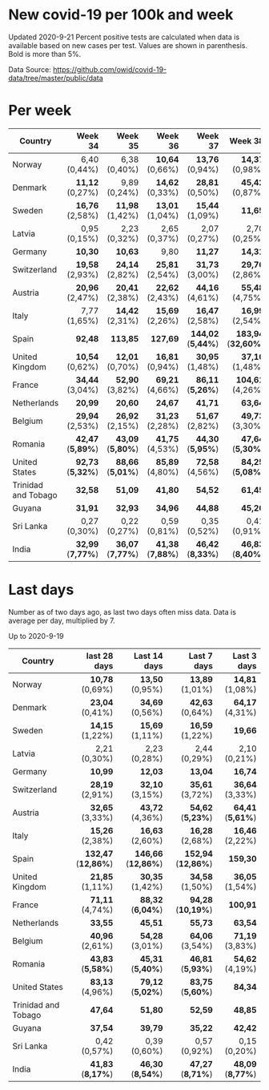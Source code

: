 # New covid-19 per 100k and week
Updated 2020-9-21
Percent positive tests are calculated when data is available based on new cases per test.  Values are shown in parenthesis.  Bold is more than 5%.

Data Source: https://github.com/owid/covid-19-data/tree/master/public/data

# Per week
|Country|Week 34|Week 35|Week 36|Week 37|Week 38|Week 39|
| --- | --: | --: | --: | --: | --: | --: |
|Norway|6,40 (0,44%) |6,38 (0,40%) |**10,64** (0,66%) |**13,76** (0,94%) |**14,37** (0,98%) |0,00 |
|Denmark|**11,12** (0,27%) |9,89 (0,24%) |**14,62** (0,33%) |**28,81** (0,50%) |**45,42** (0,87%) |0,00 |
|Sweden|**16,76** (2,58%) |**11,98** (1,42%) |**13,01** (1,04%) |**15,44** (1,09%) |**11,65** |0,00 |
|Latvia|0,95 (0,15%) |2,23 (0,32%) |2,65 (0,37%) |2,07 (0,27%) |2,70 (0,25%) |0,00 |
|Germany|**10,30** |**10,63** |9,80 |**11,27** |**14,31** |0,00 |
|Switzerland|**19,58** (2,93%) |**24,14** (2,82%) |**25,81** (2,54%) |**31,73** (3,00%) |**29,76** (2,86%) |0,00 |
|Austria|**20,96** (2,47%) |**20,41** (2,38%) |**22,62** (2,43%) |**44,16** (4,61%) |**55,48** (4,75%) |0,00 |
|Italy|7,77 (1,65%) |**14,42** (2,31%) |**15,69** (2,26%) |**16,47** (2,58%) |**16,99** (2,54%) |0,00 |
|Spain|**92,48** |**113,85** |**127,69** |**144,02** (**5,44%**) |**183,94** (**32,60%**) |0,00 |
|United Kingdom|**10,54** (0,62%) |**12,01** (0,70%) |**16,81** (0,94%) |**30,95** (1,48%) |**37,10** (1,48%) |0,00 |
|France|**34,44** (3,04%) |**52,90** (3,82%) |**69,21** (4,66%) |**86,11** (**5,26%**) |**104,61** (4,26%) |0,00 |
|Netherlands|**20,99** |**20,60** |**24,67** |**41,71** |**63,64** |0,00 |
|Belgium|**29,94** (2,53%) |**26,92** (2,15%) |**31,23** (2,28%) |**51,67** (2,82%) |**49,73** (3,30%) |0,00 |
|Romania|**42,47** (**5,89%**) |**43,09** (**5,80%**) |**41,75** (4,53%) |**44,30** (**5,95%**) |**47,64** (**5,30%**) |0,00 |
|United States|**92,73** (**5,32%**) |**88,66** (**5,01%**) |**85,89** (4,80%) |**72,58** (4,56%) |**84,25** (**5,08%**) |0,00 |
|Trinidad and Tobago|**32,58** |**51,09** |**41,80** |**54,52** |**61,45** |0,00 |
|Guyana|**31,91** |**32,93** |**34,96** |**44,88** |**45,26** |0,00 |
|Sri Lanka|0,27 (0,30%) |0,22 (0,27%) |0,59 (0,81%) |0,35 (0,52%) |0,41 (0,91%) |0,00 |
|India|**32,99** (**7,77%**) |**36,07** (**7,77%**) |**41,38** (**7,88%**) |**46,42** (**8,33%**) |**46,83** (**8,40%**) |0,00 |

# Last days
Number as of two days ago, as last two days often miss data.  Data is average per day, multiplied by 7.

Up to 2020-9-19

|Country|last 28 days|Last 14 days|Last 7 days|Last 3 days|
| --- | --: | --: | --: | --: |
|Norway|**10,78** (0,69%)|**13,50** (0,95%)|**13,89** (1,01%)|**14,81** (1,08%)|
|Denmark|**23,04** (0,41%)|**34,69** (0,56%)|**42,63** (0,64%)|**64,17** (4,31%)|
|Sweden|**14,15** (1,22%)|**15,69** (1,11%)|**16,59** (1,22%)|**19,66**|
|Latvia|2,21 (0,30%)|2,23 (0,28%)|2,44 (0,29%)|2,10 (0,21%)|
|Germany|**10,99**|**12,03**|**13,04**|**16,74**|
|Switzerland|**28,19** (2,91%)|**32,10** (3,15%)|**35,61** (3,72%)|**36,64** (3,33%)|
|Austria|**32,65** (3,33%)|**43,72** (4,36%)|**54,62** (**5,23%**)|**64,41** (**5,61%**)|
|Italy|**15,26** (2,38%)|**16,63** (2,60%)|**16,28** (2,68%)|**16,46** (2,22%)|
|Spain|**132,47** (**12,86%**)|**146,66** (**12,86%**)|**152,94** (**12,86%**)|**159,30**|
|United Kingdom|**21,85** (1,11%)|**30,35** (1,42%)|**34,58** (1,50%)|**36,05** (1,54%)|
|France|**71,11** (4,74%)|**88,32** (**6,04%**)|**94,28** (**10,19%**)|**100,91**|
|Netherlands|**33,55**|**45,51**|**55,73**|**63,54**|
|Belgium|**40,96** (2,61%)|**54,28** (3,01%)|**64,06** (3,54%)|**71,19** (3,83%)|
|Romania|**43,83** (**5,58%**)|**45,31** (**5,40%**)|**46,81** (**5,93%**)|**54,62** (4,19%)|
|United States|**83,13** (4,96%)|**79,12** (**5,02%**)|**83,75** (**5,60%**)|**84,34**|
|Trinidad and Tobago|**47,64**|**51,80**|**52,59**|**48,85**|
|Guyana|**37,54**|**39,79**|**35,22**|**42,42**|
|Sri Lanka|0,42 (0,57%)|0,39 (0,60%)|0,57 (0,92%)|0,15 (0,20%)|
|India|**41,83** (**8,17%**)|**46,30** (**8,54%**)|**47,27** (**8,71%**)|**48,09** (**8,77%**)|
